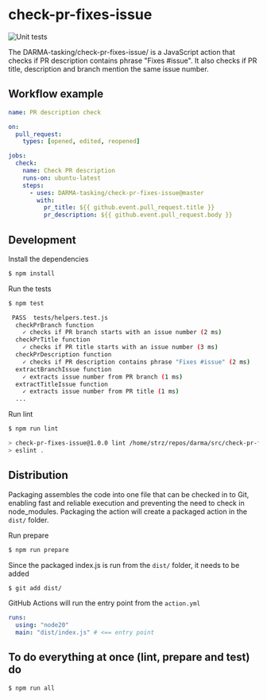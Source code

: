 # check-pr-fixes-issue

![Unit tests](https://github.com/DARMA-tasking/check-pr-fixes-issue/workflows/Unit%20tests/badge.svg)

The DARMA-tasking/check-pr-fixes-issue/ is a JavaScript action that checks if PR description contains phrase "Fixes #issue". It also checks if PR title, description and branch mention the same issue number.

## Workflow example

```yml
name: PR description check

on:
  pull_request:
    types: [opened, edited, reopened]

jobs:
  check:
    name: Check PR description
    runs-on: ubuntu-latest
    steps:
      - uses: DARMA-tasking/check-pr-fixes-issue@master
        with:
          pr_title: ${{ github.event.pull_request.title }}
          pr_description: ${{ github.event.pull_request.body }}
```

## Development

Install the dependencies

```bash
$ npm install
```

Run the tests

```bash
$ npm test

 PASS  tests/helpers.test.js
  checkPrBranch function
    ✓ checks if PR branch starts with an issue number (2 ms)
  checkPrTitle function
    ✓ checks if PR title starts with an issue number (3 ms)
  checkPrDescription function
    ✓ checks if PR description contains phrase "Fixes #issue" (2 ms)
  extractBranchIssue function
    ✓ extracts issue number from PR branch (1 ms)
  extractTitleIssue function
    ✓ extracts issue number from PR title (1 ms)
  ...
```

Run lint

```bash
$ npm run lint

> check-pr-fixes-issue@1.0.0 lint /home/strz/repos/darma/src/check-pr-fixes-issue
> eslint .
```

## Distribution

Packaging assembles the code into one file that can be checked in to Git, enabling fast and reliable execution and preventing the need to check in node_modules. Packaging the action will create a packaged action in the `dist/` folder.

Run prepare

```bash
$ npm run prepare
```

Since the packaged index.js is run from the `dist/` folder, it needs to be added

```bash
$ git add dist/
```

GitHub Actions will run the entry point from the `action.yml`

```yml
runs:
  using: "node20"
  main: "dist/index.js" # <== entry point
```

## To do everything at once (lint, prepare and test) do

```bash
$ npm run all
```
